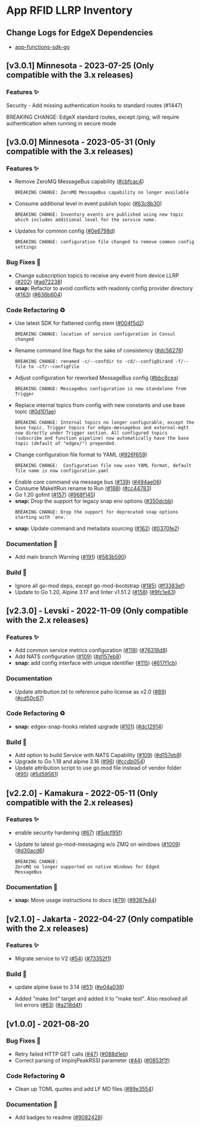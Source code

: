 # App RFID LLRP Inventory

## Change Logs for EdgeX Dependencies

- [app-functions-sdk-go](https://github.com/edgexfoundry/app-functions-sdk-go/blob/main/CHANGELOG.md)

## [v3.0.1] Minnesota - 2023-07-25 (Only compatible with the 3.x releases)
### Features ✨
Security - Add missing authentication hooks to standard routes (#1447)

BREAKING CHANGE: EdgeX standard routes, except /ping, will require authentication when running in secure mode

## [v3.0.0] Minnesota - 2023-05-31 (Only compatible with the 3.x releases)

### Features ✨

- Remove ZeroMQ MessageBus capability ([#cbfcac4](https://github.com/edgexfoundry/app-rfid-llrp-inventory/commit/cbfcac44887bc7898a8a00a335521df61c6eaadd))
  ```text
  BREAKING CHANGE: ZeroMQ MessageBus capability no longer available
  ```
- Consume additional level in event publish topic ([#63c8b30](https://github.com/edgexfoundry/app-rfid-llrp-inventory/commit/63c8b30869f87de451dd33f2aa13687440ae64a8))
  ```text
  BREAKING CHANGE: Inventory events are published using new topic which includes additional level for the service name.
  ```
- Updates for common config ([#0e6798d](https://github.com/edgexfoundry/app-rfid-llrp-inventory/commit/0e6798df487ae229a4ea3230d61bef5bbf47a589))
  ```text
  BREAKING CHANGE: configuration file changed to remove common config settings
  ```

### Bug Fixes 🐛

- Change subscription topics to receive any event from device LLRP ([#202](https://github.com/edgexfoundry/app-rfid-llrp-inventory/issues/202)) ([#ad72238](https://github.com/edgexfoundry/app-rfid-llrp-inventory/commits/ad72238))
- **snap:** Refactor to avoid conflicts with readonly config provider directory ([#163](https://github.com/edgexfoundry/app-rfid-llrp-inventory/issues/163)) ([#636b604](https://github.com/edgexfoundry/app-rfid-llrp-inventory/commits/636b604))

### Code Refactoring ♻

- Use latest SDK for flattened config stem ([#004f5d2](https://github.com/edgexfoundry/app-rfid-llrp-inventory/commit/004f5d27058d063ff3ccf1e62d985591669bdfad))
  ```text
  BREAKING CHANGE: location of service configuration in Consul changed
  ```
- Rename command line flags for the sake of consistency ([#dc56276](https://github.com/edgexfoundry/app-rfid-llrp-inventory/commit/dc56276b993b2878b0d870e671804c10f96a6178))
  ```text
  BREAKING CHANGE: renamed -c/--confdir to -cd/--configDirand -f/--file to -cf/--configFile
  ```
- Adjust configuration for reworked MessageBus config ([#bbc8cea](https://github.com/edgexfoundry/app-rfid-llrp-inventory/commit/bbc8cea5256726f873dd73e5987e9fb16baf68a3))
  ```text
  BREAKING CHANGE: MessageBus configuration is now standalone from Trigger
  ```
- Replace internal topics from config with new constants and use base topic  ([#0d101ae](https://github.com/edgexfoundry/app-rfid-llrp-inventory/commit/0d101ae6821c8ff83b48d3de973276031649eb12))
  ```text
  BREAKING CHANGE: Internal topics no longer configurable, except the base topic. Trigger topics for edgex-messagebus and external-mqtt now directly under Trigger section. All configured topics (subscribe and function pipeline) now automatically have the base topic (default of "edgex/") prepended.
  ```
- Change configuration file format to YAML  ([#926f659](https://github.com/edgexfoundry/app-rfid-llrp-inventory/commit/926f659ef75c956bce735ba4a63a1e2481fbf915))
  ```text
  BREAKING CHANGE:  Configuration file now uses YAML format, default file name is now configuration.yaml
  ```
- Enable core command via message bus ([#139](https://github.com/edgexfoundry/app-rfid-llrp-inventory/issues/139)) ([#494ae06](https://github.com/edgexfoundry/app-rfid-llrp-inventory/commits/494ae06))
- Consume MakeItRun rename to Run ([#188](https://github.com/edgexfoundry/app-rfid-llrp-inventory/issues/188)) ([#cc44783](https://github.com/edgexfoundry/app-rfid-llrp-inventory/commits/cc44783))
- Go 1.20 gofmt ([#157](https://github.com/edgexfoundry/app-rfid-llrp-inventory/issues/157)) ([#968f145](https://github.com/edgexfoundry/app-rfid-llrp-inventory/commits/968f145))
- **snap:** Drop the support for legacy snap env options ([#350dcbb](https://github.com/edgexfoundry/app-rfid-llrp-inventory/commit/350dcbb98a3b589a77f3df68bd3874cc550526fa))
  ```text
  BREAKING CHANGE: Drop the support for deprecated snap options starting with `env.`
  ```
- **snap:** Update command and metadata sourcing ([#162](https://github.com/edgexfoundry/app-rfid-llrp-inventory/issues/162)) ([#0370fe2](https://github.com/edgexfoundry/app-rfid-llrp-inventory/commits/0370fe2))

### Documentation 📖

- Add main branch Warning ([#191](https://github.com/edgexfoundry/app-rfid-llrp-inventory/issues/191)) ([#583b590](https://github.com/edgexfoundry/app-rfid-llrp-inventory/commits/583b590))

### Build 👷

- Ignore all go-mod deps, except go-mod-bootstrap ([#185](https://github.com/edgexfoundry/app-rfid-llrp-inventory/issues/185)) ([#f3383ef](https://github.com/edgexfoundry/app-rfid-llrp-inventory/commits/f3383ef))
- Update to Go 1.20, Alpine 3.17 and linter v1.51.2 ([#158](https://github.com/edgexfoundry/app-rfid-llrp-inventory/issues/158)) ([#9fc1e83](https://github.com/edgexfoundry/app-rfid-llrp-inventory/commits/9fc1e83))

## [v2.3.0] - Levski - 2022-11-09 (Only compatible with the 2.x releases)

### Features ✨

- Add common service metrics configuration ([#118](https://github.com/edgexfoundry/app-rfid-llrp-inventory/issues/118)) ([#76318d8](https://github.com/edgexfoundry/app-rfid-llrp-inventory/commits/76318d8))
- Add NATS configuration ([#109](https://github.com/edgexfoundry/app-rfid-llrp-inventory/issues/109)) ([#d157eb8](https://github.com/edgexfoundry/app-rfid-llrp-inventory/commits/d157eb8))
- **snap:** add config interface with unique identifier ([#115](https://github.com/edgexfoundry/app-rfid-llrp-inventory/issues/115)) ([#617f1cb](https://github.com/edgexfoundry/app-rfid-llrp-inventory/commits/617f1cb))

### Documentation

- Update attribution.txt to reference paho license as v2.0 ([#89](https://github.com/edgexfoundry/app-rfid-llrp-inventory/issues/89)) ([#cd50c67](https://github.com/edgexfoundry/app-rfid-llrp-inventory/commits/cd50c67))

### Code Refactoring ♻

- **snap:** edgex-snap-hooks related upgrade ([#101](https://github.com/edgexfoundry/app-rfid-llrp-inventory/issues/101)) ([#dc12914](https://github.com/edgexfoundry/app-rfid-llrp-inventory/commits/dc12914))

### Build 👷

- Add option to build Service with NATS Capability ([#109](https://github.com/edgexfoundry/app-rfid-llrp-inventory/issues/109)) ([#d157eb8](https://github.com/edgexfoundry/app-rfid-llrp-inventory/commits/d157eb8))
- Upgrade to Go 1.18 and alpine 3.16 ([#96](https://github.com/edgexfoundry/app-rfid-llrp-inventory/issues/96)) ([#ccdb054](https://github.com/edgexfoundry/app-rfid-llrp-inventory/commits/ccdb054))
- Update attribution script to use go.mod file instead of vendor folder ([#95](https://github.com/edgexfoundry/app-rfid-llrp-inventory/issues/95)) ([#5d59561](https://github.com/edgexfoundry/app-rfid-llrp-inventory/commits/5d59561))

## [v2.2.0] - Kamakura - 2022-05-11 (Only compatible with the 2.x releases)

### Features ✨

- enable security hardening ([#67](https://github.com/edgexfoundry/app-rfid-llrp-inventory/issues/67)) ([#5dcf95f](https://github.com/edgexfoundry/app-rfid-llrp-inventory/commits/5dcf95f))

- Update to latest go-mod-messaging w/o ZMQ on windows ([#1009](https://github.com/edgexfoundry/app-functions-sdk-go/issues/1009)) ([#d30acd6](https://github.com/edgexfoundry/app-functions-sdk-go/commits/d30acd6))

  ```
  BREAKING CHANGE:
  ZeroMQ no longer supported on native Windows for EdgeX
  MessageBus
  ```

### Documentation 📖

- **snap:** Move usage instructions to docs ([#79](https://github.com/edgexfoundry/app-rfid-llrp-inventory/issues/79)) ([#9387e44](https://github.com/edgexfoundry/app-rfid-llrp-inventory/commits/9387e44))

## [v2.1.0] - Jakarta - 2022-04-27 (Only compatible with the 2.x releases)

### Features ✨
- Migrate service to V2 ([#54](https://github.com/edgexfoundry/app-rfid-llrp-inventory/issues/54)) ([#73352f1](https://github.com/edgexfoundry/app-rfid-llrp-inventory/commits/73352f1))
### Build 👷
- update alpine base to 3.14 ([#51](https://github.com/edgexfoundry/app-rfid-llrp-inventory/issues/51)) ([#e04a038](https://github.com/edgexfoundry/app-rfid-llrp-inventory/commits/e04a038))

- Added "make lint" target  and added it to "make test". Also resolved all lint errors ([#63](https://github.com/edgexfoundry/app-rfid-llrp-inventory/issues/63)) ([#a218d4f](https://github.com/edgexfoundry/app-rfid-llrp-inventory/commits/a218d4f))

  <a name="v1.0.0"></a>

## [v1.0.0] - 2021-08-20
### Bug Fixes 🐛
- Retry failed HTTP GET calls ([#47](https://github.com/edgexfoundry/app-rfid-llrp-inventory/issues/47)) ([#088d1eb](https://github.com/edgexfoundry/app-rfid-llrp-inventory/commits/088d1eb))
- Correct parsing of ImpinjPeakRSSI parameter ([#44](https://github.com/edgexfoundry/app-rfid-llrp-inventory/issues/44)) ([#0853f1f](https://github.com/edgexfoundry/app-rfid-llrp-inventory/commits/0853f1f))
### Code Refactoring ♻
- Clean up TOML quotes and add LF MD files ([#89e3554](https://github.com/edgexfoundry/app-rfid-llrp-inventory/commits/89e3554))
### Documentation 📖
- Add badges to readme ([#9082428](https://github.com/edgexfoundry/app-rfid-llrp-inventory/commits/9082428))

